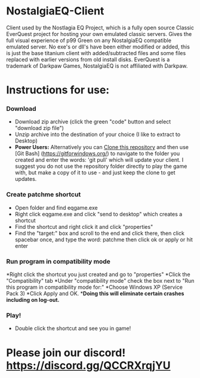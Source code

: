 # NostalgiaEQ-Client
Client used by the Nostlagia EQ Project, which is a fully open source Classic EverQuest project for hosting your own emulated classic servers.  Gives the full visual experience of p99 Green on any NostalgiaEQ compatible emulated server.  No exe's or dll's have been either modified or added, this is just the base titanium client with added/subtracted files and some files replaced with earlier versions from old install disks. EverQuest is a trademark of Darkpaw Games, NostalgiaEQ is not affiliated with Darkpaw.

# Instructions for use:

### Download
* Download zip archive (click the green "code" button and select "download zip file")
* Unzip archive into the destination of your choice (I like to extract to Desktop)
* **Power Users:** Alternatively you can  [Clone this repository](https://docs.github.com/en/github/creating-cloning-and-archiving-repositories/cloning-a-repository-from-github/cloning-a-repository) and then use [Git Bash] (https://gitforwindows.org/) to navigate to the folder you created and enter the words: 'git pull' which will update your client.  I suggest you do not use the repository folder directly to play the game with, but make a copy of it to use - and just keep the clone to get updates.

### Create patchme shortcut
* Open folder and find eqgame.exe
* Right click eqgame.exe and click "send to desktop" which creates a shortcut
* Find the shortcut and right click it and click "properties"
* Find the "target:" box and scroll to the end and click there, then click spacebar once, and type the word: patchme then click ok or apply or hit enter

### Run program in compatibility mode
*Right click the shortcut you just created and go to "properties"
*Click the "Compatibility" tab
*Under "compatibility mode" check the box next to "Run this program in compatibility mode for:"
*Choose Windows XP (Service Pack 3)
*Click Apply and OK.
*__Doing this will eliminate certain crashes including on log-out.__

### Play!
* Double click the shortcut and see you in game!

# Please join our discord! https://discord.gg/QCCRXrqjYU
